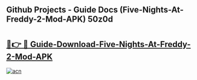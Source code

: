 ## Github Projects - Guide Docs (Five-Nights-At-Freddy-2-Mod-APK) 50z0d

# <h2><a href="https://apkcomod.com?title=Five-Nights-At-Freddy-2-Mod-APK">🔗👉 🔴 Guide-Download-Five-Nights-At-Freddy-2-Mod-APK </a></h2>

[![acn](https://github.com/user-attachments/assets/0f9c940e-d8b0-45ae-aac7-cd30a18b3e1c)](https://apkcomod.com?title=Five-Nights-At-Freddy-2-Mod-APK)
